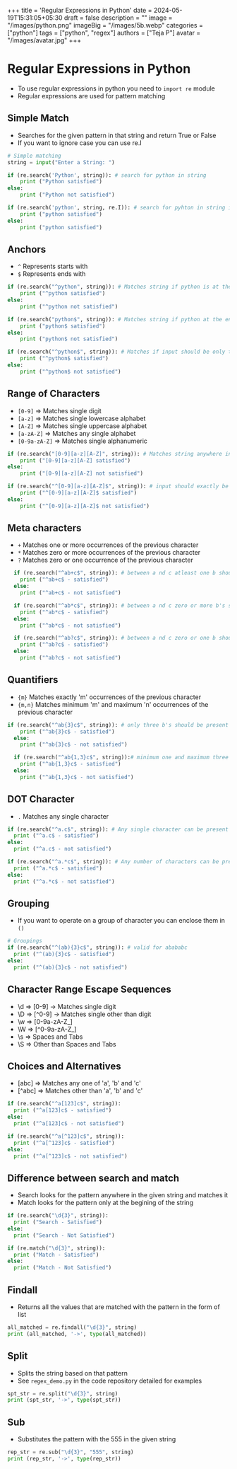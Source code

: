 +++
title = 'Regular Expressions in Python'
date = 2024-05-19T15:31:05+05:30
draft = false
description = ""
image = "/images/python.png"
imageBig = "/images/5b.webp"
categories = ["python"]
tags = ["python", "regex"]
authors = ["Teja P"]
avatar = "/images/avatar.jpg"
+++


# Regular Expressions in Python


* To use regular expressions in python you need to `import re` module
* Regular expressions are used for pattern matching

## Simple Match
* Searches for the given pattern in that string and return True or False
* If you want to ignore case you can use re.I 
```python
# Simple matching
string = input("Enter a String: ")

if (re.search('Python', string)): # search for python in string
    print ("Python satisfied")
else:
    print ("Python not satisfied")

if (re.search('python', string, re.I)): # search for pyhton in string ignroe case
    print ("python satisfied")
else:
    print ("python satisfied")
```

## Anchors
* `^` Represents starts with
* `$` Represents ends with

```python
if (re.search("^python", string)): # Matches string if python is at the start of the sentence
    print ("^python satisfied")
else:
    print ("^python not satisfied")

if (re.search("python$", string)): # Matches string if python at the end of the sentence
    print ("python$ satisfied")
else:
    print ("python$ not satisfied")

if (re.search("^python$", string)): # Matches if input should be only the word python
    print ("^python$ satisfied")
else:
    print ("^python$ not satisfied")
```
## Range of Characters
* `[0-9]` => Matches single digit
* `[a-z]` => Matches single lowercase alphabet
* `[A-Z]` => Matches single uppercase alphabet
* `[a-zA-Z]` => Matches any single alphabet
* `[0-9a-zA-Z]` => Matches single alphanumeric

```python
if (re.search("[0-9][a-z][A-Z]", string)): # Matches string anywhere in the sentence which has a three letter word whoose first lette ris num , 2nd small char, 3rd caps char
    print ("[0-9][a-z][A-Z] satisfied")
else:
    print ("[0-9][a-z][A-Z] not satisfied")

if (re.search("^[0-9][a-z][A-Z]$", string)): # input should exactly be a three letter word whoose first lette ris num , 2nd small char, 3rd caps char
    print ("^[0-9][a-z][A-Z]$ satisfied")
else:
    print ("^[0-9][a-z][A-Z]$ not satisfied")
```

## Meta characters
* `+` Matches one or more occurrences of the previous character
* `*` Matches zero or more occurrences of the previous character
* `?` Matches zero or one occurrence of the previous character
```python
  if (re.search("^ab+c$", string)): # between a nd c atleast one b should be present
    print ("^ab+c$ - satisfied")
  else:
    print ("^ab+c$ - not satisfied")

  if (re.search("^ab*c$", string)): # between a nd c zero or more b's should be present
    print ("^ab*c$ - satisfied")
  else:
    print ("^ab*c$ - not satisfied")

  if (re.search("^ab?c$", string)): # between a nd c zero or one b should be present
    print ("^ab?c$ - satisfied")
  else:
    print ("^ab?c$ - not satisfied")
```

## Quantifiers
* `{m}` Matches exactly 'm' occurrences of the previous character
* `{m,n}` Matches minimum 'm' and maximum 'n' occurrences of the previous character

```python
if (re.search("^ab{3}c$", string)): # only three b's should be present between a and c
    print ("^ab{3}c$ - satisfied")
  else:
    print ("^ab{3}c$ - not satisfied")

  if (re.search("^ab{1,3}c$", string)):# minimum one and maximum three b's should be present between a and c
    print ("^ab{1,3}c$ - satisfied")
  else:
    print ("^ab{1,3}c$ - not satisfied")
```

## DOT Character
* `.` Matches any single character

```python
if (re.search("^a.c$", string)): # Any single character can be present between a and c
  print ("^a.c$ - satisfied")
else:
  print ("^a.c$ - not satisfied")

if (re.search("^a.*c$", string)): # Any number of characters can be present between a and c
  print ("^a.*c$ - satisfied")
else:
  print ("^a.*c$ - not satisfied")
```

## Grouping
* If you want to operate on a group of character you can enclose them in `()`
```python
# Groupings
if (re.search("^(ab){3}c$", string)): # valid for abababc
  print ("^(ab){3}c$ - satisfied")
else:
  print ("^(ab){3}c$ - not satisfied")
```

## Character Range Escape Sequences
* \d => [0-9] -> Matches single digit
* \D => [^0-9] -> Matches single other than digit
* \w => [0-9a-zA-Z_]
* \W => [^0-9a-zA-Z_]
* \s => Spaces and Tabs
* \S => Other than Spaces and Tabs

## Choices and Alternatives
* [abc] => Matches any one of 'a', 'b' and 'c'
* [^abc] => Matches other than 'a', 'b' and 'c'

```python
if (re.search("^a[123]c$", string)):
  print ("^a[123]c$ - satisfied")
else:
  print ("^a[123]c$ - not satisfied")

if (re.search("^a[^123]c$", string)):
  print ("^a[^123]c$ - satisfied")
else:
  print ("^a[^123]c$ - not satisfied")
```

## Difference between search and match
* Search looks for the pattern anywhere in the given string and matches it
* Match looks for the pattern only at the begining of the string

```python
if (re.search("\d{3}", string)):
  print ("Search - Satisfied")
else:
  print ("Search - Not Satisfied")

if (re.match("\d{3}", string)):
  print ("Match - Satisfied")
else:
  print ("Match - Not Satisfied")
```

## Findall
* Returns all the values that are matched with the pattern in the form of list

```python
all_matched = re.findall("\d{3}", string)
print (all_matched, '->', type(all_matched))

```

## Split
* Splits the string based on that pattern
* See `regex_demo.py` in the code repository detailed for examples

```python
spt_str = re.split("\d{3}", string)
print (spt_str, '->', type(spt_str))
```

## Sub
* Substitutes the pattern with the 555 in the given string

```python
rep_str = re.sub("\d{3}", "555", string)
print (rep_str, '->', type(rep_str))
```

